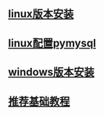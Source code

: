 ## [linux版本安装](./linux版安装/text)<br/>
## [linux配置pymysql](./linux配置pymysql/text)<br/>
## [windows版本安装](./windows版安装/text)<br/>
## [推荐基础教程](https://www.runoob.com/mysql/mysql-tutorial.html)<br/>